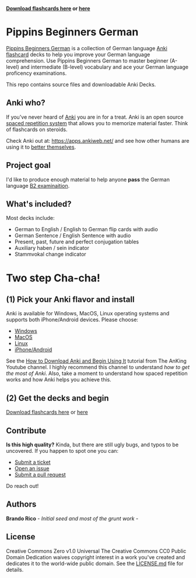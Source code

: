 **[Download flashcards here](https://ankiweb.net/shared/info/822769934) or [here](https://ankiweb.net/shared/info/822769934)**

# Pippins Beginners German
[Pippins Beginners German](https://github.com/ilbrandori/Pippins-Beginners-Germans) is a collection of German language [Anki flashcard](https://ankiweb.net/shared/info/822769934) decks to help you improve your German language comprehension. Use Pippins Beginners German to master beginner (A-level) and intermediate (B-level) vocabulary and ace your German language proficency examinations.  

This repo contains source files and downloadable Anki Decks.

## Anki who?

If you've never heard of [Anki](https://apps.ankiweb.net/) you are in for a treat. Anki is an open source [spaced repetition system](https://en.wikipedia.org/wiki/Spaced_repetition) that allows you to memorize material faster. Think of flashcards on steroids. 

Check Anki out at: https://apps.ankiweb.net/ and see how other humans are using it to [better themselves](https://www.youtube.com/results?search_query=anki+learn).

## Project goal
I'd like to produce enough material to help anyone **pass** the German language [B2 examinaition](https://www.sprachenatelier-berlin.de/en/article/1228.german-as-a-second-language-proficiency-levels.html). 


## What's included?
Most decks include:

* German to English / English to German flip cards with audio
* German Sentence / English Sentence with audio
* Present, past, future and perfect conjugation tables
* Auxiliary haben / sein indicator
* Stammvokal change indicator

# Two step Cha-cha!

## (1) Pick your Anki flavor and install

Anki is available for Windows, MacOS, Linux operating systems and supports both iPhone/Android devices. 
Please choose: 

- [Windows](https://apps.ankiweb.net/#windows)
- [MacOS](https://apps.ankiweb.net/#mac)
- [Linux](https://apps.ankiweb.net/#linux)
- [iPhone/Android](https://apps.ankiweb.net/#ios)

See the [How to Download Anki and Begin Using It](https://www.youtube.com/watch?v=AjdUxCnAXJw) tutorial from The AnKing Youtube channel. I highly recommend this channel to understand *how to get the most of Anki*. Also, take a moment to understand how spaced repetition works and how Anki helps you achieve this.   

## (2) Get the decks and begin
[Download flashcards here](https://ankiweb.net/shared/info/822769934) or [here](https://ankiweb.net/shared/info/822769934)

## Contribute

**Is this high quality?** 
Kinda, but there are still ugly bugs, and typos to be uncovered. If you happen to spot one you can:

* [Submit a ticket](https://forms.gle/vbVNECZmXNG8cHuH7)
* [Open an issue](https://github.com/ilbrandori/Pippins-Beginners-German/issues)
* [Submit a pull request](https://github.com/ilbrandori/Pippins-Beginners-German/pulls)

Do reach out!

## Authors
**Brando Rico** - *Initial seed and most of the grunt work* - 

## License
Creative Commons Zero v1.0 Universal The Creative Commons CC0 Public Domain Dedication waives copyright interest in a work you've created and dedicates it to the world-wide public domain. See the [LICENSE.md](LICENSE.md) file for details.


